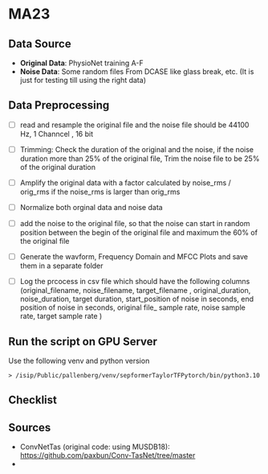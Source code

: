 # MA23


## Data Source
- **Original Data**: PhysioNet training A-F
- **Noise Data**: Some random files From DCASE like glass break, etc. (It is just for testing till using the right data)

## Data Preprocessing

- [ ] read and resample the original file and the noise file should be 44100 Hz,  1 Channcel , 16 bit

- [ ] Trimming: Check the duration of the original and the noise, if the noise duration more than 25% of the original file, Trim the noise file to be 25% of the original duration


- [ ] Amplify the original data with a factor calculated by noise_rms / orig_rms if the noise_rms is larger than orig_rms
- [ ] Normalize both orginal data and noise data


- [ ] add the noise to the original file, so that the noise can start in random position between the begin of the original file and maximum the 60% of the original file

- [ ] Generate the wavform, Frequency Domain and MFCC Plots and save them in a separate folder

- [ ] Log the prcocess in csv file which should have the following columns (original_filename, noise_filename, target_filename , original_duration, noise_duration, target duration, start_position of noise in seconds, end position of noise in seconds, original file_ sample rate, noise sample rate, target sample rate )



## Run the script on GPU Server
Use the following venv and python version 
~~~
> /isip/Public/pallenberg/venv/sepformerTaylorTFPytorch/bin/python3.10 
~~~

## Checklist 


## Sources
- ConvNetTas (original code: using MUSDB18): https://github.com/paxbun/Conv-TasNet/tree/master
- 



